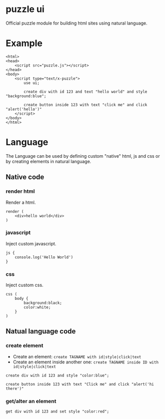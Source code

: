 # puzzle ui

Official puzzle module for building html sites using natural language.

# Example

```puzzle
<html>
<head>
	<script src="puzzle.js"></script>
</head>
<body>
	<script type="text/x-puzzle">
		use ui;

		create div with id 123 and text "hello world" and style "background:blue";

		create button inside 123 with text "click me" and click "alert('hello')"
	</script>
</body>
</html>
```

# Language

The Language can be used by defining custom "native" html, js and css or by creating elements in natural language.

## Native code

### render html

Render a html.

```puzzle
render (
	<div>hello world</div>
)
```

### javascript

Inject custom javascript. 

```puzzle
js {
	console.log('Hello World')
}
```

### css

Inject custom css. 

```puzzle
css (
	body {
		background:black;
		color:white;
	}
)
```

## Natual language code

### create element

- Create an element: `create TAGNAME with id|style|click|text`
- Create an element inside another one: `create TAGNAME inside ID with id|style|click|text`

```puzzle
create div with id 123 and style "color:blue";

create button inside 123 with text "Click me" and click "alert('hi there')"
```

### get/alter an element

```puzzle
get div with id 123 and set style "color:red";
```